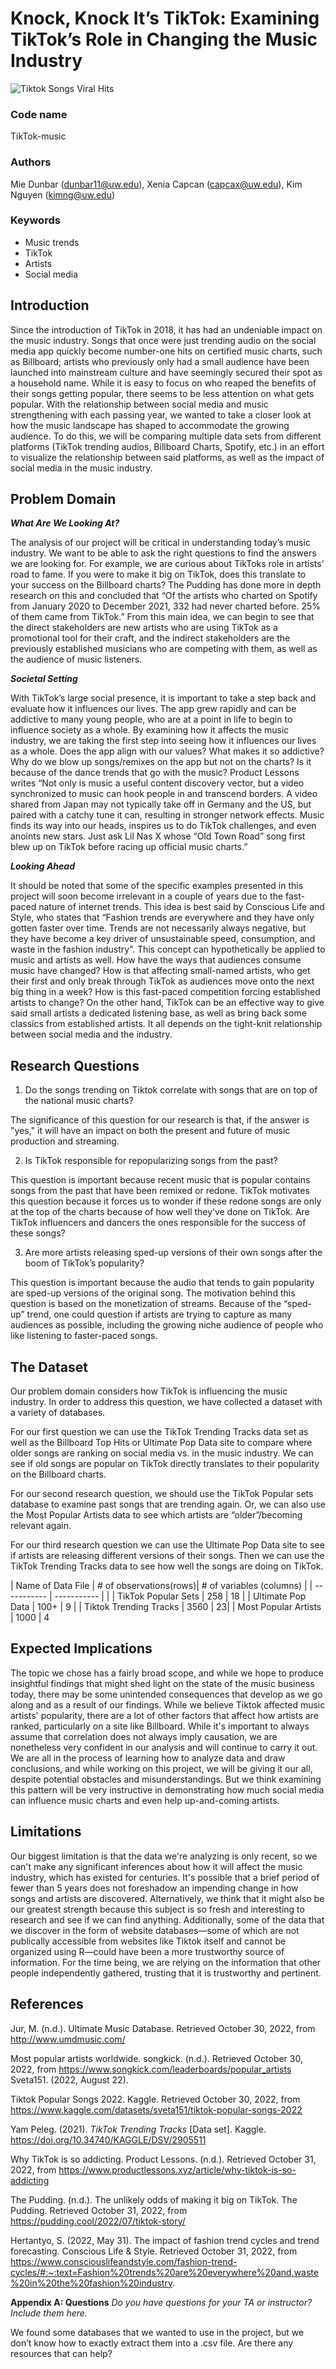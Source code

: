 # Knock, Knock It’s TikTok: Examining TikTok’s Role in Changing the Music Industry

![Tiktok Songs Viral Hits](photos/tiktoklogo.jpeg)

### Code name

TikTok-music


### Authors

Mie Dunbar (dunbar11@uw.edu),
Xenia Capcan (capcax@uw.edu),
Kim Nguyen (kimng@uw.edu)



### Keywords

- Music trends
- TikTok
- Artists
- Social media

## Introduction
Since the introduction of TikTok in 2018, it has had an undeniable impact on the music industry. Songs that once were just trending audio on the social media app quickly become number-one hits on certified music charts, such as Billboard; artists who previously only had a small audience have been launched into mainstream culture and have seemingly secured their spot as a household name. While it is easy to focus on who reaped the benefits of their songs getting popular, there seems to be less attention on what gets popular. With the relationship between social media and music strengthening with each passing year, we wanted to take a closer look at how the music landscape has shaped to accommodate the growing audience. To do this, we will be comparing multiple data sets from different platforms (TikTok trending audios, Billboard Charts, Spotify, etc.) in an effort to visualize the relationship between said platforms, as well as the impact of social media in the music industry.

## Problem Domain

**_What Are We Looking At?_**

The analysis of our project will be critical in understanding today’s music industry. We want to be able to ask the right questions to find the answers we are looking for. For example, we are curious about TikToks role in artists’ road to fame. If you were to make it big on TikTok, does this translate to your success on the Billboard charts? The Pudding has done more in depth research on this and concluded that “Of the artists who charted on Spotify from January 2020 to December 2021, 332 had never charted before. 25% of them came from TikTok.” From this main idea, we can begin to see that the direct stakeholders are new artists who are using TikTok as a promotional tool for their craft, and the indirect stakeholders are the previously established musicians who are competing with them, as well as the audience of music listeners. 

**_Societal Setting_**

With TikTok’s large social presence, it is important to take a step back and evaluate how it influences our lives. The app grew rapidly and can be addictive to many young people, who are at a point in life to begin to influence society as a whole. By examining how it affects the music industry, we are taking the first step into seeing how it influences our lives as a whole. Does the app align with our values? What makes it so addictive? Why do we blow up songs/remixes on the app but not on the charts? Is it because of the dance trends that go with the music? Product Lessons writes “Not only is music a useful content discovery vector, but a video synchronized to music can hook people in and transcend borders. A video shared from Japan may not typically take off in Germany and the US, but paired with a catchy tune it can, resulting in stronger network effects. Music finds its way into our heads, inspires us to do TikTok challenges, and even anoints new stars. Just ask Lil Nas X whose “Old Town Road” song first blew up on TikTok before racing up official music charts.”

**_Looking Ahead_**

It should be noted that some of the specific examples presented in this project will soon become irrelevant in a couple of years due to the fast-paced nature of internet trends. This idea is best said by Conscious Life and Style, who states that “Fashion trends are everywhere and they have only gotten faster over time. Trends are not necessarily always negative, but they have become a key driver of unsustainable speed, consumption, and waste in the fashion industry”. This concept can hypothetically be applied to music and artists as well. How have the ways that audiences consume music have changed? How is that affecting small-named artists, who get their first and only break through TikTok as audiences move onto the next big thing in a week? How is this fast-paced competition forcing established artists to change? On the other hand, TikTok can be an effective way to give said small artists a dedicated listening base, as well as bring back some classics from established artists. It all depends on the tight-knit relationship between social media and the industry.

## Research Questions

1. Do the songs trending on Tiktok correlate with songs that are on top of the national music charts?

The significance of this question for our research is that, if the answer is "yes," it will have an impact on both the present and future of music production and streaming.

2. Is  TikTok responsible for repopularizing songs from the past?

This question is important because recent music that is popular contains songs from the past that have been remixed or redone.
TikTok motivates this question because it forces us to wonder if these redone songs are only at the top of the charts because of how well they’ve done on TikTok. Are TikTok influencers and dancers the ones responsible for the success of these songs?

3. Are more artists releasing sped-up versions of their own songs after the boom of TikTok’s popularity?

This question is important because the audio that tends to gain popularity are sped-up versions of the original song.
The motivation behind this question is based on the monetization of streams. Because of the “sped-up” trend, one could question if artists are trying to capture as many audiences as possible, including the growing niche audience of people who like listening to faster-paced songs.

## The Dataset

Our problem domain considers how TikTok is influencing the music industry. In order to address this question, we have collected a dataset with a variety of databases.

For our first question we can use the TikTok Trending Tracks data set as well as the Billboard Top Hits or Ultimate Pop Data site to compare where older songs are ranking on social media vs. in the music industry. We can see if old songs are popular on TikTok directly translates to their popularity on the Billboard charts.

For our second research question, we should use the TikTok Popular sets database to examine past songs that are trending again. Or, we can also use the Most Popular Artists data to see which artists are “older”/becoming relevant again.

For our third research question we can use the Ultimate Pop Data site to see if artists are releasing different versions of their songs. Then we can use the TikTok Trending Tracks data to see how well the songs are doing on TikTok.

| Name of Data File    | # of observations(rows)| # of variables (columns) |
| ----------- | ----------- | |
| TikTok Popular Sets   | 258        | 18 |
| Ultimate Pop Data   | 100+       | 9 |
| Tiktok Trending Tracks | 3560 |  23|
| Most Popular Artists | 1000 | 4

## Expected Implications

The topic we chose has a fairly broad scope, and while we hope to produce insightful findings that might shed light on the state of the music business today, there may be some unintended consequences that develop as we go along and as a result of our findings. While we believe Tiktok affected music artists' popularity, there are a lot of other factors that affect how artists are ranked, particularly on a site like Billboard. While it's important to always assume that correlation does not always imply causation, we are nonetheless very confident in our analysis and will continue to carry it out. We are all in the process of learning how to analyze data and draw conclusions, and while working on this project, we will be giving it our all, despite potential obstacles and misunderstandings. But we think examining this pattern will be very instructive in demonstrating how much social media can influence music charts and even help up-and-coming artists.

## Limitations

Our biggest limitation is that the data we're analyzing is only recent, so we can't make any significant inferences about how it will affect the music industry, which has existed for centuries. It's possible that a brief period of fewer than 5 years does not foreshadow an impending change in how songs and artists are discovered. Alternatively, we think that it might also be our greatest strength because this subject is so fresh and interesting to research and see if we can find anything. Additionally, some of the data that we discover in the form of website databases—some of which are not publically accessible from websites like Tiktok itself and cannot be organized using R—could have been a more trustworthy source of information. For the time being, we are relying on the information that other people independently gathered, trusting that it is trustworthy and pertinent.

## References
Jur, M. (n.d.). Ultimate Music Database. Retrieved October 30, 2022, from http://www.umdmusic.com/

Most popular artists worldwide. songkick. (n.d.). Retrieved October 30, 2022, from https://www.songkick.com/leaderboards/popular_artists
Sveta151. (2022, August 22).

Tiktok Popular Songs 2022. Kaggle. Retrieved October 30, 2022, from https://www.kaggle.com/datasets/sveta151/tiktok-popular-songs-2022

Yam Peleg. (2021). <i>TikTok Trending Tracks</i> [Data set]. Kaggle. https://doi.org/10.34740/KAGGLE/DSV/2905511

Why TikTok is so addicting. Product Lessons. (n.d.). Retrieved October 31, 2022, from https://www.productlessons.xyz/article/why-tiktok-is-so-addicting

The Pudding. (n.d.). The unlikely odds of making it big on TikTok. The Pudding. Retrieved October 31, 2022, from https://pudding.cool/2022/07/tiktok-story/

Hertantyo, S. (2022, May 31). The impact of fashion trend cycles and trend forecasting. Conscious Life &amp; Style. Retrieved October 31, 2022, from https://www.consciouslifeandstyle.com/fashion-trend-cycles/#:~:text=Fashion%20trends%20are%20everywhere%20and,waste%20in%20the%20fashion%20industry.


**Appendix A: Questions**
_Do you have questions for your TA or instructor? Include them here._

We found some databases that we wanted to use in the project, but we don’t know how to exactly extract them into a .csv file. Are there any resources that can help?
